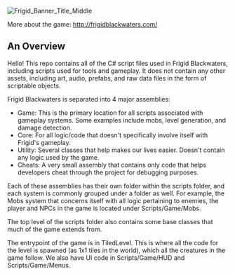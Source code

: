 ![Frigid_Banner_Title_Middle](https://user-images.githubusercontent.com/23221908/214085389-5d0628eb-97e1-43ae-a14c-3dcb0f95f039.png)

More about the game: http://frigidblackwaters.com/

## An Overview
Hello! This repo contains all of the C# script files used in Frigid Blackwaters, including scripts used for tools and gameplay. It does not contain any other assets, including art, audio, prefabs, and raw data files in the form of scriptable objects. 

Frigid Blackwaters is separated into 4 major assemblies:
- Game: This is the primary location for all scripts associated with gameplay systems. Some examples include mobs, level generation, and damage detection. 
- Core: For all logic/code that doesn't specifically involve itself with Frigid's gameplay. 
- Utility: Several classes that help makes our lives easier. Doesn't contain any logic used by the game. 
- Cheats: A very small assembly that contains only code that helps developers cheat through the project for debugging purposes. 

Each of these assemblies has their own folder within the scripts folder, and each system is commonly grouped under a folder as well. For example, the Mobs system that concerns itself with all logic pertaining to enemies, the player and NPCs in the game is located under Scripts/Game/Mobs. 

The top level of the scripts folder also contains some base classes that much of the game extends from. 

The entrypoint of the game is in TiledLevel. This is where all the code for the level is spawned (as 1x1 tiles in the world), which all the creatures in the game follow. We also have UI code in Scripts/Game/HUD and Scripts/Game/Menus.  
